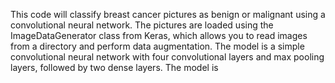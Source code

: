 This code will classify breast cancer pictures as benign or malignant using a convolutional neural network. The pictures are loaded using the ImageDataGenerator class from Keras, which allows you to read images from a directory and perform data augmentation. The model is a simple convolutional neural network with four convolutional layers and max pooling layers, followed by two dense layers. The model is

